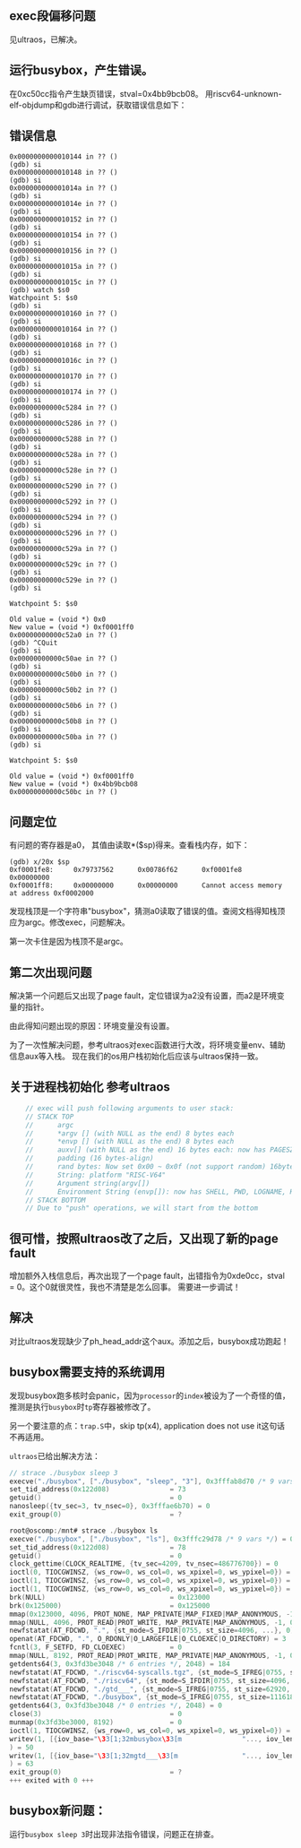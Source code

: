 ## exec段偏移问题

见ultraos，已解决。

## 运行busybox，产生错误。

在0xc50cc指令产生缺页错误，stval=0x4bb9bcb08。
用riscv64-unknown-elf-objdump和gdb进行调试，获取错误信息如下：

## 错误信息

```
0x0000000000010144 in ?? ()
(gdb) si
0x0000000000010148 in ?? ()
(gdb) si
0x000000000001014a in ?? ()
(gdb) si
0x000000000001014e in ?? ()
(gdb) si
0x0000000000010152 in ?? ()
(gdb) si
0x0000000000010154 in ?? ()
(gdb) si
0x0000000000010156 in ?? ()
(gdb) si
0x000000000001015a in ?? ()
(gdb) si
0x000000000001015c in ?? ()
(gdb) watch $s0
Watchpoint 5: $s0
(gdb) si
0x0000000000010160 in ?? ()
(gdb) si
0x0000000000010164 in ?? ()
(gdb) si
0x0000000000010168 in ?? ()
(gdb) si
0x000000000001016c in ?? ()
(gdb) si
0x0000000000010170 in ?? ()
(gdb) si
0x0000000000010174 in ?? ()
(gdb) si
0x00000000000c5284 in ?? ()
(gdb) si
0x00000000000c5286 in ?? ()
(gdb) si
0x00000000000c5288 in ?? ()
(gdb) si
0x00000000000c528a in ?? ()
(gdb) si
0x00000000000c528e in ?? ()
(gdb) si
0x00000000000c5290 in ?? ()
(gdb) si
0x00000000000c5292 in ?? ()
(gdb) si
0x00000000000c5294 in ?? ()
(gdb) si
0x00000000000c5296 in ?? ()
(gdb) si
0x00000000000c529a in ?? ()
(gdb) si
0x00000000000c529c in ?? ()
(gdb) si
0x00000000000c529e in ?? ()
(gdb) si

Watchpoint 5: $s0

Old value = (void *) 0x0
New value = (void *) 0xf0001ff0
0x00000000000c52a0 in ?? ()
(gdb) ^CQuit
(gdb) si
0x00000000000c50ae in ?? ()
(gdb) si
0x00000000000c50b0 in ?? ()
(gdb) si
0x00000000000c50b2 in ?? ()
(gdb) si
0x00000000000c50b6 in ?? ()
(gdb) si
0x00000000000c50b8 in ?? ()
(gdb) si
0x00000000000c50ba in ?? ()
(gdb) si

Watchpoint 5: $s0

Old value = (void *) 0xf0001ff0
New value = (void *) 0x4bb9bcb08
0x00000000000c50bc in ?? ()
```

## 问题定位

有问题的寄存器是a0， 其值由读取*($sp)得来。查看栈内存，如下：
```
(gdb) x/20x $sp
0xf0001fe8:     0x79737562      0x00786f62      0xf0001fe8      0x00000000
0xf0001ff8:     0x00000000      0x00000000      Cannot access memory at address 0xf0002000
```

发现栈顶是一个字符串"busybox"，猜测a0读取了错误的值。查阅文档得知栈顶应为argc。修改exec，问题解决。

第一次卡住是因为栈顶不是argc。

## 第二次出现问题

解决第一个问题后又出现了page fault，定位错误为a2没有设置，而a2是环境变量的指针。

由此得知问题出现的原因：环境变量没有设置。

为了一次性解决问题，参考ultraos对exec函数进行大改，将环境变量env、辅助信息aux等入栈。
现在我们的os用户栈初始化后应该与ultraos保持一致。

## 关于进程栈初始化 参考ultraos
``` c
    // exec will push following arguments to user stack:
    // STACK TOP
    //      argc
    //      *argv [] (with NULL as the end) 8 bytes each
    //      *envp [] (with NULL as the end) 8 bytes each
    //      auxv[] (with NULL as the end) 16 bytes each: now has PAGESZ(6)
    //      padding (16 bytes-align)
    //      rand bytes: Now set 0x00 ~ 0x0f (not support random) 16bytes
    //      String: platform "RISC-V64"
    //      Argument string(argv[])
    //      Environment String (envp[]): now has SHELL, PWD, LOGNAME, HOME, USER, PATH
    // STACK BOTTOM
    // Due to "push" operations, we will start from the bottom
```

## 很可惜，按照ultraos改了之后，又出现了新的page fault

增加额外入栈信息后，再次出现了一个page fault，出错指令为0xde0cc，stval = 0。这个0就很灵性，我也不清楚是怎么回事。
需要进一步调试！

## 解决

对比ultraos发现缺少了ph_head_addr这个aux。添加之后，busybox成功跑起！

## busybox需要支持的系统调用

发现busybox跑多核时会panic，因为`processor`的`index`被设为了一个奇怪的值，推测是执行`busybox`时`tp`寄存器被修改了。

另一个要注意的点：`trap.S`中，skip tp(x4), application does not use it这句话不再适用。

`ultraos`已给出解决方法：

```c
// strace ./busybox sleep 3
execve("./busybox", ["./busybox", "sleep", "3"], 0x3fffab8d70 /* 9 vars */) = 0
set_tid_address(0x122d08)               = 73
getuid()                                = 0
nanosleep({tv_sec=3, tv_nsec=0}, 0x3fffae6b70) = 0
exit_group(0)                           = ?
```

```c
root@oscomp:/mnt# strace ./busybox ls
execve("./busybox", ["./busybox", "ls"], 0x3fffc29d78 /* 9 vars */) = 0
set_tid_address(0x122d08)               = 78
getuid()                                = 0
clock_gettime(CLOCK_REALTIME, {tv_sec=4209, tv_nsec=486776700}) = 0
ioctl(0, TIOCGWINSZ, {ws_row=0, ws_col=0, ws_xpixel=0, ws_ypixel=0}) = 0
ioctl(1, TIOCGWINSZ, {ws_row=0, ws_col=0, ws_xpixel=0, ws_ypixel=0}) = 0
ioctl(1, TIOCGWINSZ, {ws_row=0, ws_col=0, ws_xpixel=0, ws_ypixel=0}) = 0
brk(NULL)                               = 0x123000
brk(0x125000)                           = 0x125000
mmap(0x123000, 4096, PROT_NONE, MAP_PRIVATE|MAP_FIXED|MAP_ANONYMOUS, -1, 0) = 0x123000
mmap(NULL, 4096, PROT_READ|PROT_WRITE, MAP_PRIVATE|MAP_ANONYMOUS, -1, 0) = 0x3fd3be5000
newfstatat(AT_FDCWD, ".", {st_mode=S_IFDIR|0755, st_size=4096, ...}, 0) = 0
openat(AT_FDCWD, ".", O_RDONLY|O_LARGEFILE|O_CLOEXEC|O_DIRECTORY) = 3
fcntl(3, F_SETFD, FD_CLOEXEC)           = 0
mmap(NULL, 8192, PROT_READ|PROT_WRITE, MAP_PRIVATE|MAP_ANONYMOUS, -1, 0) = 0x3fd3be3000
getdents64(3, 0x3fd3be3048 /* 6 entries */, 2048) = 184
newfstatat(AT_FDCWD, "./riscv64-syscalls.tgz", {st_mode=S_IFREG|0755, st_size=649227, ...}, AT_SYMLINK_NOFOLLOW) = 0
newfstatat(AT_FDCWD, "./riscv64", {st_mode=S_IFDIR|0755, st_size=4096, ...}, AT_SYMLINK_NOFOLLOW) = 0
newfstatat(AT_FDCWD, "./gtd___", {st_mode=S_IFREG|0755, st_size=62920, ...}, AT_SYMLINK_NOFOLLOW) = 0
newfstatat(AT_FDCWD, "./busybox", {st_mode=S_IFREG|0755, st_size=1116184, ...}, AT_SYMLINK_NOFOLLOW) = 0
getdents64(3, 0x3fd3be3048 /* 0 entries */, 2048) = 0
close(3)                                = 0
munmap(0x3fd3be3000, 8192)              = 0
ioctl(1, TIOCGWINSZ, {ws_row=0, ws_col=0, ws_xpixel=0, ws_ypixel=0}) = 0
writev(1, [{iov_base="\33[1;32mbusybox\33[m               "..., iov_len=49}, {iov_base="\n", iov_len=1}], 2busybox               riscv64
) = 50
writev(1, [{iov_base="\33[1;32mgtd___\33[m                "..., iov_len=62}, {iov_base="\n", iov_len=1}], 2gtd___                riscv64-syscalls.tgz
) = 63
exit_group(0)                           = ?
+++ exited with 0 +++
```

## busybox新问题：
运行`busybox sleep 3`时出现非法指令错误，问题正在排查。